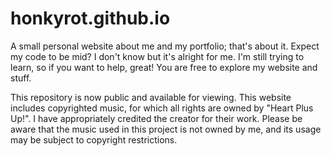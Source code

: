 # honkyrot.github.io
A small personal website about me and my portfolio; that's about it.
Expect my code to be mid? I don't know but it's alright for me.
I'm still trying to learn, so if you want to help, great!
You are free to explore my website and stuff.

This repository is now public and available for viewing.
This website includes copyrighted music, for which all rights are owned by "Heart Plus Up!".
I have appropriately credited the creator for their work.
Please be aware that the music used in this project is not owned by me,
and its usage may be subject to copyright restrictions.
